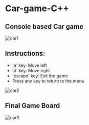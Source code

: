 # Car-game-C++

## Console based Car game
![car1](https://github.com/Bhavya4919/Car-game-C-/assets/103768144/0bbec4f4-8ab9-4417-b230-b747bd09cd6f)
## Instructions:

- 'a' key: Move left
- 'd' key: Move right
- 'escape' key: Exit the game
- Press any key to return to the menu

  
![car2](https://github.com/Bhavya4919/Car-game-C-/assets/103768144/a340d242-f7d6-4cd7-b6eb-93c0f209c0a7)

## Final Game Board
![car3](https://github.com/Bhavya4919/Car-game-C-/assets/103768144/40347c8a-8ab8-4ada-bdbb-81a1250ac168)
